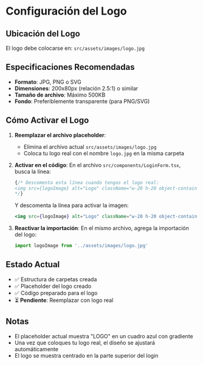 # Configuración del Logo

## Ubicación del Logo
El logo debe colocarse en: `src/assets/images/logo.jpg`

## Especificaciones Recomendadas
- **Formato**: JPG, PNG o SVG
- **Dimensiones**: 200x80px (relación 2.5:1) o similar
- **Tamaño de archivo**: Máximo 500KB
- **Fondo**: Preferiblemente transparente (para PNG/SVG)

## Cómo Activar el Logo

1. **Reemplazar el archivo placeholder**:
   - Elimina el archivo actual `src/assets/images/logo.jpg`
   - Coloca tu logo real con el nombre `logo.jpg` en la misma carpeta

2. **Activar en el código**:
   En el archivo `src/components/LoginForm.tsx`, busca la línea:
   ```jsx
   {/* Descomenta esta línea cuando tengas el logo real:
   <img src={logoImage} alt="Logo" className="w-20 h-20 object-contain" />
   */}
   ```
   
   Y descomenta la línea para activar la imagen:
   ```jsx
   <img src={logoImage} alt="Logo" className="w-20 h-20 object-contain" />
   ```

3. **Reactivar la importación**:
   En el mismo archivo, agrega la importación del logo:
   ```jsx
   import logoImage from '../assets/images/logo.jpg'
   ```

## Estado Actual
- ✅ Estructura de carpetas creada
- ✅ Placeholder del logo creado
- ✅ Código preparado para el logo
- ⏳ **Pendiente**: Reemplazar con logo real

## Notas
- El placeholder actual muestra "LOGO" en un cuadro azul con gradiente
- Una vez que coloques tu logo real, el diseño se ajustará automáticamente
- El logo se muestra centrado en la parte superior del login 